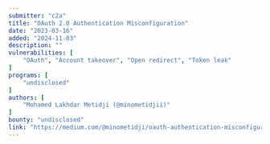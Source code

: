 ```yaml
---
submitter: "c2a"
title: "OAuth 2.0 Authentication Misconfiguration"
date: "2023-03-16"
added: "2024-11-03"
description: ""
vulnerabilities: [
    "OAuth", "Account takeover", "Open redirect", "Token leak"
]
programs: [
    "undisclosed"
]
authors: [
    "Mohamed Lakhdar Metidji (@minometidjii)"
]
bounty: "undisclosed"
link: "https://medium.com/@minometidji/oauth-authentication-misconfiguration-cb43c3b3ec24"
---
```




